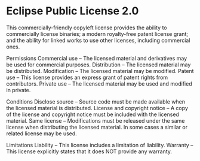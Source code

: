 Eclipse Public License 2.0
==========================

This commercially-friendly copyleft license provides the ability to commercially license binaries; a modern royalty-free
patent license grant; and the ability for linked works to use other licenses, including commercial ones.

Permissions
Commercial use – The licensed material and derivatives may be used for commercial purposes.
Distribution – The licensed material may be distributed.
Modification – The licensed material may be modified.
Patent use – This license provides an express grant of patent rights from contributors.
Private use – The licensed material may be used and modified in private.

Conditions
Disclose source – Source code must be made available when the licensed material is distributed.
License and copyright notice – A copy of the license and copyright notice must be included with the licensed material.
Same license – Modifications must be released under the same license when distributing the licensed material. In some
    cases a similar or related license may be used.

Limitations
Liability – This license includes a limitation of liability.
Warranty – This license explicitly states that it does NOT provide any warranty.
